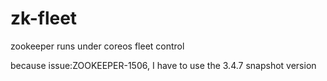 # zk-fleet
zookeeper runs under coreos fleet control

because issue:ZOOKEEPER-1506, I have to use the 3.4.7 snapshot version
